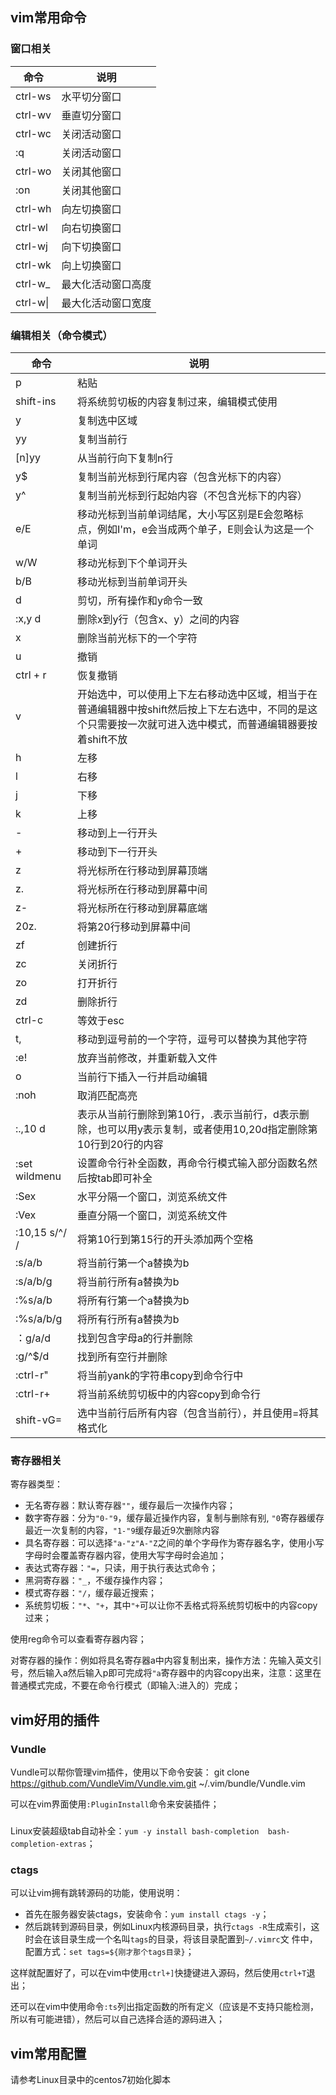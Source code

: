 ## vim常用命令
### 窗口相关
| 命令 | 说明 |
| --- | --- |
| ctrl-ws | 水平切分窗口 |
| ctrl-wv | 垂直切分窗口 |
| ctrl-wc | 关闭活动窗口 |
| :q | 关闭活动窗口 |
| ctrl-wo | 关闭其他窗口 |
| :on | 关闭其他窗口 |
| ctrl-wh | 向左切换窗口 |
| ctrl-wl | 向右切换窗口 |
| ctrl-wj | 向下切换窗口 |
| ctrl-wk | 向上切换窗口 |
| ctrl-w_ | 最大化活动窗口高度 |
| ctrl-w&#124; | 最大化活动窗口宽度 |

### 编辑相关（命令模式）
| 命令 | 说明 |
| --- | --- |
| p | 粘贴 |
| shift-ins | 将系统剪切板的内容复制过来，编辑模式使用 |
| y | 复制选中区域 |
| yy | 复制当前行 |
| [n]yy | 从当前行向下复制n行 |
| y$ | 复制当前光标到行尾内容（包含光标下的内容） |
| y^ | 复制当前光标到行起始内容（不包含光标下的内容） |
| e/E | 移动光标到当前单词结尾，大小写区别是E会忽略标点，例如I'm，e会当成两个单子，E则会认为这是一个单词 |
| w/W | 移动光标到下个单词开头 |
| b/B | 移动光标到当前单词开头 |
| d | 剪切，所有操作和y命令一致 |
| :x,y d | 删除x到y行（包含x、y）之间的内容 |
| x | 删除当前光标下的一个字符 |
| u | 撤销 |
| ctrl + r | 恢复撤销 |
| v | 开始选中，可以使用上下左右移动选中区域，相当于在普通编辑器中按shift然后按上下左右选中，不同的是这个只需要按一次就可进入选中模式，而普通编辑器要按着shift不放 |
| h | 左移 |
| l | 右移 |
| j | 下移 |
| k | 上移 |
| - | 移动到上一行开头 |
| + | 移动到下一行开头 |
| z<Enter> | 将光标所在行移动到屏幕顶端 |
| z. | 将光标所在行移动到屏幕中间 |
| z- | 将光标所在行移动到屏幕底端 |
| 20z. | 将第20行移动到屏幕中间 |
| zf | 创建折行 |
| zc | 关闭折行 |
| zo | 打开折行 |
| zd | 删除折行 |
| ctrl-c | 等效于esc |
| t, | 移动到逗号前的一个字符，逗号可以替换为其他字符 |
| :e! | 放弃当前修改，并重新载入文件 |
| o | 当前行下插入一行并启动编辑 |
| :noh | 取消匹配高亮 |
| :.,10 d| 表示从当前行删除到第10行，.表示当前行，d表示删除，也可以用y表示复制，或者使用10,20d指定删除第10行到20行的内容 | 
| :set wildmenu | 设置命令行补全函数，再命令行模式输入部分函数名然后按tab即可补全 |
| :Sex | 水平分隔一个窗口，浏览系统文件 |
| :Vex | 垂直分隔一个窗口，浏览系统文件 |
| :10,15 s/^/  / | 将第10行到第15行的开头添加两个空格 |
| :s/a/b | 将当前行第一个a替换为b |
| :s/a/b/g | 将当前行所有a替换为b |
| :%s/a/b | 将所有行第一个a替换为b |
| :%s/a/b/g | 将所有行所有a替换为b |
| ：g/a/d | 找到包含字母a的行并删除 |
| :g/^$/d | 找到所有空行并删除 |
| :ctrl-r" | 将当前yank的字符串copy到命令行中 |
| :ctrl-r+ | 将当前系统剪切板中的内容copy到命令行 |
| shift-vG= | 选中当前行后所有内容（包含当前行），并且使用=将其格式化 |

### 寄存器相关
寄存器类型：
- 无名寄存器：默认寄存器`""`，缓存最后一次操作内容；
- 数字寄存器：分为`"0-"9`，缓存最近操作内容，复制与删除有别, `"0`寄存器缓存最近一次复制的内容，`"1-"9`缓存最近9次删除内容
- 具名寄存器：可以选择`"a-"z"A-"Z`之间的单个字母作为寄存器名字，使用小写字母时会覆盖寄存器内容，使用大写字母时会追加；
- 表达式寄存器：`"=`，只读，用于执行表达式命令；
- 黑洞寄存器：`"_`，不缓存操作内容；
- 模式寄存器：`"/`，缓存最近搜索；
- 系统剪切板：`"*`、`"+`，其中`"+`可以让你不丢格式将系统剪切板中的内容copy过来；

使用reg命令可以查看寄存器内容；

对寄存器的操作：例如将具名寄存器a中内容复制出来，操作方法：先输入英文引号，然后输入a然后输入p即可完成将`"a`寄存器中的内容copy出来，注意：这里在
普通模式完成，不要在命令行模式（即输入:进入的）完成；

## vim好用的插件
### Vundle
Vundle可以帮你管理vim插件，使用以下命令安装：
git clone https://github.com/VundleVim/Vundle.vim.git ~/.vim/bundle/Vundle.vim

可以在vim界面使用`:PluginInstall`命令来安装插件；

### 
Linux安装超级tab自动补全：`yum -y install bash-completion  bash-completion-extras`；

### ctags
可以让vim拥有跳转源码的功能，使用说明：
- 首先在服务器安装ctags，安装命令：`yum install ctags -y`；
- 然后跳转到源码目录，例如Linux内核源码目录，执行`ctags -R`生成索引，这时会在该目录生成一个名叫`tags`的目录，将该目录配置到`~/.vimrc`文
件中，配置方式：`set tags=${刚才那个tags目录}`；

这样就配置好了，可以在vim中使用`ctrl+]`快捷键进入源码，然后使用`ctrl+T`退出；


还可以在vim中使用命令`:ts`列出指定函数的所有定义（应该是不支持只能检测，所以有可能进错），然后可以自己选择合适的源码进入；


## vim常用配置
请参考Linux目录中的centos7初始化脚本
